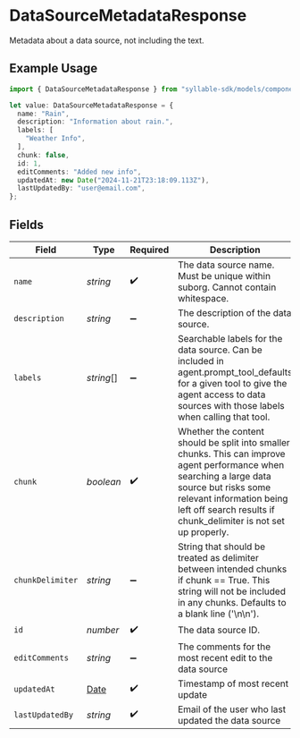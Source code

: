 # DataSourceMetadataResponse

Metadata about a data source, not including the text.

## Example Usage

```typescript
import { DataSourceMetadataResponse } from "syllable-sdk/models/components";

let value: DataSourceMetadataResponse = {
  name: "Rain",
  description: "Information about rain.",
  labels: [
    "Weather Info",
  ],
  chunk: false,
  id: 1,
  editComments: "Added new info",
  updatedAt: new Date("2024-11-21T23:18:09.113Z"),
  lastUpdatedBy: "user@email.com",
};
```

## Fields

| Field                                                                                                                                                                                                                                       | Type                                                                                                                                                                                                                                        | Required                                                                                                                                                                                                                                    | Description                                                                                                                                                                                                                                 | Example                                                                                                                                                                                                                                     |
| ------------------------------------------------------------------------------------------------------------------------------------------------------------------------------------------------------------------------------------------- | ------------------------------------------------------------------------------------------------------------------------------------------------------------------------------------------------------------------------------------------- | ------------------------------------------------------------------------------------------------------------------------------------------------------------------------------------------------------------------------------------------- | ------------------------------------------------------------------------------------------------------------------------------------------------------------------------------------------------------------------------------------------- | ------------------------------------------------------------------------------------------------------------------------------------------------------------------------------------------------------------------------------------------- |
| `name`                                                                                                                                                                                                                                      | *string*                                                                                                                                                                                                                                    | :heavy_check_mark:                                                                                                                                                                                                                          | The data source name. Must be unique within suborg. Cannot contain whitespace.                                                                                                                                                              | Rain                                                                                                                                                                                                                                        |
| `description`                                                                                                                                                                                                                               | *string*                                                                                                                                                                                                                                    | :heavy_minus_sign:                                                                                                                                                                                                                          | The description of the data source.                                                                                                                                                                                                         | Information about rain.                                                                                                                                                                                                                     |
| `labels`                                                                                                                                                                                                                                    | *string*[]                                                                                                                                                                                                                                  | :heavy_minus_sign:                                                                                                                                                                                                                          | Searchable labels for the data source. Can be included in agent.prompt_tool_defaults for a given tool to give the agent access to data sources with those labels when calling that tool.                                                    | [<br/>"Weather Info"<br/>]                                                                                                                                                                                                                  |
| `chunk`                                                                                                                                                                                                                                     | *boolean*                                                                                                                                                                                                                                   | :heavy_check_mark:                                                                                                                                                                                                                          | Whether the content should be split into smaller chunks. This can improve agent performance when searching a large data source but risks some relevant information being left off search results if chunk_delimiter is not set up properly. |                                                                                                                                                                                                                                             |
| `chunkDelimiter`                                                                                                                                                                                                                            | *string*                                                                                                                                                                                                                                    | :heavy_minus_sign:                                                                                                                                                                                                                          | String that should be treated as delimiter between intended chunks if chunk == True. This string will not be included in any chunks. Defaults to a blank line ('\n\n').                                                                     | <br/><br/>                                                                                                                                                                                                                                  |
| `id`                                                                                                                                                                                                                                        | *number*                                                                                                                                                                                                                                    | :heavy_check_mark:                                                                                                                                                                                                                          | The data source ID.                                                                                                                                                                                                                         | 1                                                                                                                                                                                                                                           |
| `editComments`                                                                                                                                                                                                                              | *string*                                                                                                                                                                                                                                    | :heavy_minus_sign:                                                                                                                                                                                                                          | The comments for the most recent edit to the data source                                                                                                                                                                                    | Added new info                                                                                                                                                                                                                              |
| `updatedAt`                                                                                                                                                                                                                                 | [Date](https://developer.mozilla.org/en-US/docs/Web/JavaScript/Reference/Global_Objects/Date)                                                                                                                                               | :heavy_check_mark:                                                                                                                                                                                                                          | Timestamp of most recent update                                                                                                                                                                                                             |                                                                                                                                                                                                                                             |
| `lastUpdatedBy`                                                                                                                                                                                                                             | *string*                                                                                                                                                                                                                                    | :heavy_check_mark:                                                                                                                                                                                                                          | Email of the user who last updated the data source                                                                                                                                                                                          | user@email.com                                                                                                                                                                                                                              |